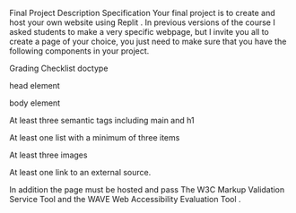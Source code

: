 Final Project Description
Specification
Your final project is to create and host your own website using 
Replit
. In previous versions of the course I asked students to make a very specific webpage, but I invite you all to create a page of your choice, you just need to make sure that you have the following components in your project.

Grading Checklist
doctype

head element

body element

At least three semantic tags including main and h1

At least one list with a minimum of three items

At least three images

At least one link to an external source.

In addition the page must be hosted and pass 
The W3C Markup Validation Service Tool
 and the 
WAVE Web Accessibility Evaluation Tool
.
